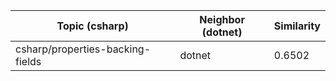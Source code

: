 | Topic (csharp) | Neighbor (dotnet) | Similarity |
|-------------|-------------------|------------|
| csharp/properties-backing-fields | dotnet | 0.6502 |
